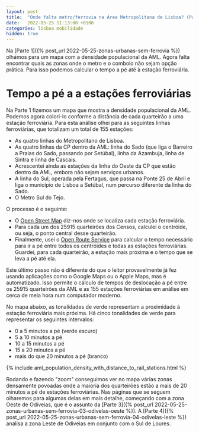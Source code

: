 ```yaml
---
layout: post
title:  "Onde falta metro/ferrovia na Área Metropolitana de Lisboa? (Parte 2 - Tempo a pé até uma estação)"
date:   2022-05-25 11:13:00 +0100
categories: lisboa mobilidade
hidden: true
---
```


Na [Parte 1]({% post_url 2022-05-25-zonas-urbanas-sem-ferrovia %}) olhámos para um mapa com a densidade populacional da AML. Agora falta encontrar quais as zonas onde o metro e o comboio não sejam opção prática. Para isso podemos calcular o tempo a pé até à estação ferroviária.

# Tempo a pé a a estações ferroviárias
Na Parte 1 fizemos um mapa que mostra a densidade populacional da AML. Podemos agora colori-lo conforme a distância de cada quarteirão a uma estação ferroviária. Para esta análise olhei para as seguintes linhas ferroviárias, que totalizam um total de 155 estações:
- As quatro linhas do Metropolitano de Lisboa.
- As quatro linhas da CP dentro da AML: linha do Sado (que liga o Barreiro a Praias do Sado, passando por Setúbal), linha da Azambuja, linha de Sintra e linha de Cascais.
- Acrescentei ainda as estações da linha do Oeste da CP que estão dentro da AML, embora não sejam serviços urbanos.
- A linha do Sul, operada pela Fertagus, que passa na Ponte 25 de Abril e liga o município de Lisboa a Setúbal, num percurso diferente da linha do Sado.
- O Metro Sul do Tejo.

O processo é o seguinte:
- O [Open Street Map][osm] diz-nos onde se localiza cada estação ferroviária.
- Para cada um dos 25915 quarteirões dos Censos, calculei o centróide, ou seja, o ponto central desse quarteirão.
- Finalmente, usei o [Open Route Service][ors] para calcular o tempo necessário para ir a pé entre todos os centróides e todas as estações ferroviárias. Guardei, para cada quarteirão, a estação mais próxima e o tempo que se leva a pé até ela.

Este último passo não é diferente do que o leitor provavelmente já fez usando aplicações como o Google Maps ou o Apple Maps, mas é automatizado. Isso permite o cálculo de tempos de deslocação a pé entre os 25915 quarteirões da AML e as 155 estações ferroviárias em análise em cerca de meia hora num computador moderno.

No mapa abaixo, as tonalidades de verde representam a proximidade à estação ferroviária mais próxima. Há cinco tonalidades de verde para representar os seguintes intervalos:
- 0 a 5 minutos a pé (verde escuro)
- 5 a 10 minutos a pé
- 10 a 15 minutos a pé
- 15 a 20 minutos a pé
- mais do que 20 minutos a pé (branco)

{% include aml_population_density_with_distance_to_rail_stations.html %}

Rodando e fazendo "zoom" conseguimos ver no mapa várias zonas densamente povoadas onde a maioria dos quarteirões estão a mais de 20 minutos a pé de estações ferroviárias. Nas páginas que se seguem olharemos para algumas delas em mais detalhe, começando com a zona Oeste de Odiveias, que é o assunto da [Parte 3]({% post_url 2022-05-25-zonas-urbanas-sem-ferrovia-03-odivelas-oeste %}). A [Parte 4]({% post_url 2022-05-25-zonas-urbanas-sem-ferrovia-04-odivelas-leste %}) analisa a zona Leste de Odiveias em conjunto com o Sul de Loures.

[gsdg]: https://globaldesigningcities.org/wp-content/uploads/guides/global-street-design-guide.pdf
[metro2009]: https://pt.wikipedia.org/wiki/Metropolitano_de_Lisboa#Projetos_Anteriormente_Apresentados
[osm]: [https://www.openstreetmap.org/]
[ors]: [https://openrouteservice.org/]
[ciclovias.pt]: [https://www.ciclovias.pt/?lat=38.57706&lng=-9.04511&z=14.52900000000001&m=r&l=16]